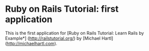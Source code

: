 # Ruby on Rails Tutorial: first application

This is the first application for 
[Ruby on Rails Tutorial: Learn Rails by Example*] (http://railstutorial.org/)
by [Michael Hartl] (http://michaelhartl.com).